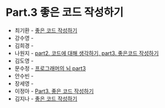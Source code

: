 # Part.3 좋은 코드 작성하기

- 최기환 - [좋은 코드 작성하기](https://www.blog.gihwan-dev.com/posts/book-study-programmers-brain-part-3/)
- 강수영 - []()
- 김희경 - []()
- 나원지 - [part2. 코드에 대해 생각하기, part3. 좋은코드 작성하기](https://rowandev.notion.site/part2-part3-10e1581c5b968096a83cf6a616dac95a?pvs=4)
- 김도영 - []()
- 문수정 - [프로그래머의 뇌 part3](https://velog.io/@coffeeeee/pr-brain-3)
- 안수빈 - []()
- 장세영 - []()
- 이정아 - [Part3. 좋은 코드 작성하기](https://sulfuric-banjo-5a8.notion.site/Part3-110ca0c5c634805a999ad565523339f9?pvs=4)
- 김지나 - [좋은 코드 작성하기](https://zzinao.notion.site/Part-3-10aeefa58ec880a69473f91adbcd0e94?pvs=4)
